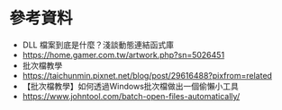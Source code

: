 # 參考資料
*  DLL 檔案到底是什麼？淺談動態連結函式庫
*  https://home.gamer.com.tw/artwork.php?sn=5026451
*  批次檔教學
*  https://taichunmin.pixnet.net/blog/post/29616488?pixfrom=related
*  【批次檔教學】如何透過Windows批次檔做出一個偷懶小工具
*  https://www.johntool.com/batch-open-files-automatically/
